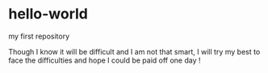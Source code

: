 # hello-world
my first repository

Though I know it will be difficult and I am not that smart, 
I will try my best to face the difficulties and hope I could be paid off one day !
